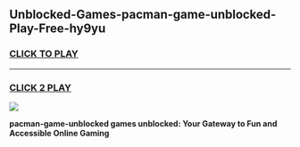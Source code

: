 
## Unblocked-Games-pacman-game-unblocked-Play-Free-hy9yu
<h3>
<a href="https://premium76.site?title=pacman-game-unblocked&ref=18A">CLICK TO PLAY</a></h3>
<hr>

<h3>
<a href="https://premium76.site?title=pacman-game-unblocked&ref=18A">CLICK 2 PLAY</a>
  
</h3>

<a href="https://premium76.site?title=pacman-game-unblocked&ref=18A"><img src="https://clearcache.store/games.png"></a>


**pacman-game-unblocked games unblocked: Your Gateway to Fun and Accessible Online Gaming**
